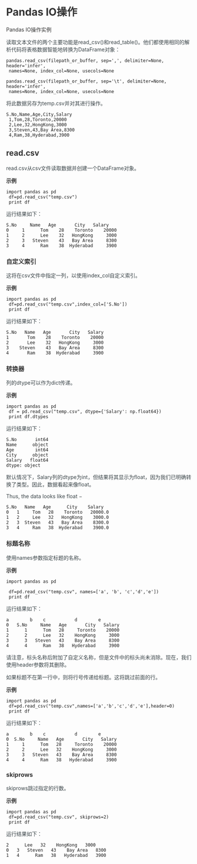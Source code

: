 # <font style="color:rgb(51, 51, 51);">Pandas IO操作</font>
<font style="color:rgb(51, 51, 51);">Pandas IO操作实例</font>

<font style="color:rgb(59, 69, 73);">读取文本文件的两个主要功能是read_csv()和read_table()。他们都使用相同的解析代码将表格数据智能地转换为DataFrame对象：</font>

```plain
pandas.read_csv(filepath_or_buffer, sep=',', delimiter=None, header='infer',
 names=None, index_col=None, usecols=None
```

```plain
pandas.read_csv(filepath_or_buffer, sep='\t', delimiter=None, header='infer',
 names=None, index_col=None, usecols=None
```

<font style="color:rgb(59, 69, 73);">将此数据另存为temp.csv并对其进行操作。</font>

```plain
S.No,Name,Age,City,Salary
 1,Tom,28,Toronto,20000
 2,Lee,32,HongKong,3000
 3,Steven,43,Bay Area,8300
 4,Ram,38,Hyderabad,3900
```

## <font style="color:rgb(51, 51, 51);">read.csv</font>
<font style="color:rgb(59, 69, 73);">read.csv从csv文件读取数据并创建一个DataFrame对象。</font>

**<font style="color:rgb(51, 51, 51);background-color:rgb(239, 239, 239);">示例</font>**

```plain
import pandas as pd
 df=pd.read_csv("temp.csv")
 print df
```

<font style="color:rgb(59, 69, 73);">运行结果如下：</font>

```plain
S.No     Name   Age       City   Salary
0     1      Tom    28    Toronto    20000
1     2      Lee    32   HongKong     3000
2     3   Steven    43   Bay Area     8300
3     4      Ram    38  Hyderabad     3900
```

### <font style="color:rgb(51, 51, 51);">自定义索引</font>
<font style="color:rgb(59, 69, 73);">这将在csv文件中指定一列，以使用index_col自定义索引。</font>

**<font style="color:rgb(51, 51, 51);background-color:rgb(239, 239, 239);">示例</font>**

```plain
import pandas as pd
 df=pd.read_csv("temp.csv",index_col=['S.No'])
 print df
```

<font style="color:rgb(59, 69, 73);">运行结果如下：</font>

```plain
S.No   Name   Age       City   Salary
1       Tom    28    Toronto    20000
2       Lee    32   HongKong     3000
3    Steven    43   Bay Area     8300
4       Ram    38  Hyderabad     3900
```

### <font style="color:rgb(51, 51, 51);">转换器</font>
<font style="color:rgb(59, 69, 73);">列的dtype可以作为dict传递。</font>

**<font style="color:rgb(51, 51, 51);background-color:rgb(239, 239, 239);">示例</font>**

```plain
import pandas as pd
 df = pd.read_csv("temp.csv", dtype={'Salary': np.float64})
 print df.dtypes
```

<font style="color:rgb(59, 69, 73);">运行结果如下：</font>

```plain
S.No       int64
Name      object
Age        int64
City      object
Salary   float64
dtype: object
```

<font style="color:rgb(59, 69, 73);">默认情况下，Salary列的dtype为int，但结果将其显示为float，因为我们已明确转换了类型。因此，数据看起来像float。</font>

<font style="color:rgb(59, 69, 73);">Thus, the data looks like float −</font>

```plain
S.No   Name   Age      City    Salary
0   1     Tom   28    Toronto   20000.0
1   2     Lee   32   HongKong    3000.0
2   3  Steven   43   Bay Area    8300.0
3   4     Ram   38  Hyderabad    3900.0
```

### <font style="color:rgb(51, 51, 51);">标题名称</font>
<font style="color:rgb(59, 69, 73);">使用names参数指定标题的名称。</font>

**<font style="color:rgb(51, 51, 51);background-color:rgb(239, 239, 239);">示例</font>**

```plain
import pandas as pd
  
 df=pd.read_csv("temp.csv", names=['a', 'b', 'c','d','e'])
 print df
```

<font style="color:rgb(59, 69, 73);">运行结果如下：</font>

```plain
a        b    c           d        e
0   S.No     Name   Age       City   Salary
1      1      Tom   28     Toronto    20000
2      2      Lee   32    HongKong     3000
3      3   Steven   43    Bay Area     8300
4      4      Ram   38   Hyderabad     3900
```

<font style="color:rgb(59, 69, 73);">请注意，标头名称后附加了自定义名称，但是文件中的标头尚未消除。现在，我们使用header参数将其删除。</font>

<font style="color:rgb(59, 69, 73);">如果标题不在第一行中，则将行号传递给标题。这将跳过前面的行。</font>

**<font style="color:rgb(51, 51, 51);background-color:rgb(239, 239, 239);">示例</font>**

```plain
import pandas as pd 
 df=pd.read_csv("temp.csv",names=['a','b','c','d','e'],header=0)
 print df
```

<font style="color:rgb(59, 69, 73);">运行结果如下：</font>

```plain
a        b    c           d        e
0  S.No     Name   Age       City   Salary
1     1      Tom   28     Toronto    20000
2     2      Lee   32    HongKong     3000
3     3   Steven   43    Bay Area     8300
4     4      Ram   38   Hyderabad     3900
```

### <font style="color:rgb(51, 51, 51);">skiprows</font>
<font style="color:rgb(59, 69, 73);">skiprows跳过指定的行数。</font>

**<font style="color:rgb(51, 51, 51);background-color:rgb(239, 239, 239);">示例</font>**

```plain
import pandas as pd
 df=pd.read_csv("temp.csv", skiprows=2)
 print df
```

<font style="color:rgb(59, 69, 73);">运行结果如下：</font>

```plain
2      Lee   32    HongKong   3000
0   3   Steven   43    Bay Area   8300
1   4      Ram   38   Hyderabad   3900
```

# 
